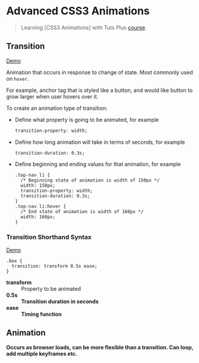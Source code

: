 Advanced CSS3 Animations
==========

> Learning [CSS3 Animations] with Tuts Plus [course](https://webdesign.tutsplus.com/courses/advanced-css3-animations).

## Transition

[Demo](http://codepen.io/danielabar/pen/Eaevjx)

Animation that occurs in response to change of state. Most commonly used on `hover`.

For example, anchor tag that is styled like a button, and would like button to grow larger when user hovers over it.

To create an animation type of transition:

* Define what property is going to be animated, for example
  ```css
  transition-property: width;
  ```
* Define how long animation will take in terms of seconds, for example
  ```
  transition-duration: 0.3s;
  ```
* Define beginning and ending values for that animation, for example
  ```
  .top-nav li {
    /* Beginning state of animation is width of 150px */
    width: 150px;
    transition-property: width;
    transition-duration: 0.3s;
  }
  .top-nav li:hover {
    /* End state of animation is width of 160px */
    width: 160px;
  }
  ```

### Transition Shorthand Syntax

[Demo](http://codepen.io/danielabar/pen/qEMVBL)

  ```
  .box {
    transition: transform 0.5s ease;
  }
  ```

<dl>
  <dt><strong>transform</strong></dt>
  <dd>Property to be animated</dd>
  <dt><strong>0.5s</dt>
  <dd>Transition duration in seconds</dd>
  <dt><strong>ease</strong></dt>
  <dd>Timing function</dd>
</dl>

## Animation

Occurs as browser loads, can be more flexible than a transition.
Can loop, add multiple keyframes etc.
